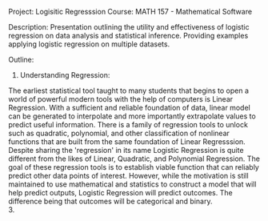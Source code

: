 Project: Logisitic Regresssion
Course: MATH 157 - Mathematical Software

Description: Presentation outlining the utility and effectiveness of logistic regression on data analysis and statistical inference. Providing examples applying logistic regression on multiple datasets.


Outline:
1. Understanding Regression:

The earliest statistical tool taught to many students that begins to open a world of powerful modern tools with the help of computers is Linear Regression. With a sufficient and reliable foundation of data, linear model can be generated to interpolate and more importantly extrapolate values to predict useful information. There is a family of regression tools to unlock such as quadratic, polynomial, and other classification of nonlinear functions that are built from the same foundation of Linear Regresssion. Despite sharing the 'regression' in its name Logistic Regression is quite different from the likes of Linear, Quadratic, and Polynomial Regression. The goal of these regression tools is to establish viable function that can reliably predict other data points of interest.  However, while the motivation is still maintained to use mathematical and statistics to construct a model that will help predict outputs, Logistic Regression will predict outcomes.  The difference being that outcomes will be categorical and binary.   
3. 
